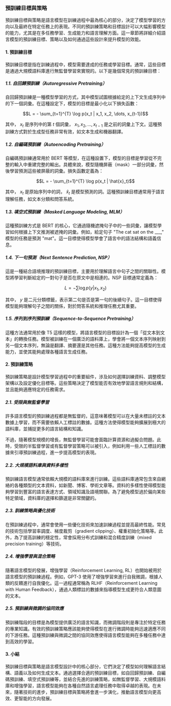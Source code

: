 ### **預訓練目標與策略**

預訓練目標與策略是語言模型在訓練過程中最為核心的部分，決定了模型學習的方向以及最終在特定任務上的表現。不同的預訓練策略和目標設計可以大幅影響模型的能力，尤其是在多任務學習、生成能力和語言理解方面。這一章節將詳細介紹語言模型的預訓練目標、策略以及如何通過這些設計來提升模型的效能。

#### **1. 預訓練目標**

預訓練目標是指在訓練過程中，模型需要達成的任務或學習目標。通常，這些目標是通過大規模語料庫進行無監督學習來實現的。以下是幾個常見的預訓練目標：

##### **1.1. 自回歸預訓練（Autoregressive Pretraining）**
自回歸預訓練是一種模型學習的方式，其中模型試圖根據給定的上下文生成序列中的下一個詞彙。在這種設定下，模型的目標是最小化以下損失函數：

```math
L = - \sum_{t=1}^{T} \log p(x_t | x_1, x_2, \dots, x_{t-1})
```

其中， $`x_t`$  是序列中的第  $`t`$  個詞彙， $`x_1, x_2, \dots, x_{t-1}`$  是之前的詞彙上下文。這種預訓練方式對於生成型任務非常有效，如文本生成和機器翻譯。

##### **1.2. 自編碼預訓練（Autoencoding Pretraining）**
自編碼預訓練通常用於 BERT 等模型，在這種設置下，模型的目標是學習從不完整的輸入中重建完整的輸出。具體來說，模型隨機屏蔽（mask）一部分詞彙，然後學習預測這些被屏蔽的詞彙。損失函數定義為：

```math
L = - \sum_{t=1}^{T} \log p(x_t | \hat{x}_t)
```

其中， $`x_t`$  是原始序列中的詞， $`\hat{x}_t`$  是模型預測的詞。這種預訓練目標通常用于語言理解任務，如文本分類和問答系統。

##### **1.3. 填空式預訓練（Masked Language Modeling, MLM）**
這種預訓練方式是 BERT 的核心，它通過隨機遮掩句子中的一些詞彙，讓模型學習如何根據上下文推測被遮掩的詞彙。例如，給定句子 "The cat sat on the ___," 模型的任務是預測 "mat"。這一目標使得模型學會了語言中的語法結構和語義信息。

##### **1.4. 下一句預測（Next Sentence Prediction, NSP）**
這是一種結合語境推理的預訓練目標，主要用於理解語言中句子之間的關聯性。模型將學習判斷給定的一對句子是否在原文中是相連的。NSP 目標通常定義為：

```math
L = - \sum \log p(y | x_1, x_2)
```

其中， $`y`$  是二元分類標籤，表示第二句是否是第一句的後續句子。這一目標使得模型能夠理解句子之間的關係，對於問答系統和推理任務尤其重要。

##### **1.5. 序列到序列預訓練（Sequence-to-Sequence Pretraining）**
這種方法通常用於像 T5 這樣的模型，將語言模型的目標設計為一個「從文本到文本」的轉換任務。模型被訓練在一個廣泛的語料庫上，學會將一個文本序列映射到另一個文本序列，無論是翻譯、摘要還是其他任務。這種方法能夠提高模型的生成能力，並使其能夠處理各種語言生成任務。

#### **2. 預訓練策略**

預訓練策略是設計模型學習過程中的重要組件，涉及如何選擇訓練資料、調整模型架構以及設定優化目標等。這些策略決定了模型能否有效地學習語言規則和結構，並且能夠適應特定的任務需求。

##### **2.1. 受限與無監督學習**
許多語言模型的預訓練過程都是無監督的，這意味著模型可以在大量未標註的文本數據上學習，而不需要依賴人工標註的數據。這種方法使得模型能夠擴展到極大的語料庫，並捕捉更多的語言結構和知識。

不過，隨著模型規模的增長，無監督學習可能會面臨計算資源和過擬合問題。此時，受限的半監督學習或有監督學習策略可以被引入，例如利用一些人工標註的數據來引導預訓練過程，進一步提高模型的表現。

##### **2.2. 大規模語料庫與資料多樣性**
預訓練語言模型通常依賴大規模的語料庫來進行訓練。這些語料庫通常包含來自網絡的各種類型的文本資料，如新聞、博客、學術文章等。資料的多樣性使得模型能夠學習到豐富的語言表達方式、領域知識及語境關聯。為了避免模型過於偏向某些特定領域，資料庫的選擇和篩選是非常關鍵的。

##### **2.3. 訓練策略與優化技術**
在預訓練過程中，通常會使用一些優化技術來加速訓練過程並提高最終性能。常見的技術包括學習率調度、梯度裁剪（gradient clipping）、權重初始化策略等。此外，為了提高訓練的穩定性，常會採用分布式訓練和混合精度訓練（mixed precision training）等技術。

##### **2.4. 增強學習與混合策略**
隨著語言模型的發展，增強學習（Reinforcement Learning, RL）也開始被用於語言模型的預訓練過程。例如，GPT-3 使用了增強學習來進行自我微調，根據人類的反饋進行自我優化。這一過程通常稱為 RLHF（Reinforcement Learning with Human Feedback），通過人類標註的數據來指導模型生成更符合人類意圖的文本。

##### **2.5. 預訓練與微調的協同效應**
預訓練階段的目標是為模型提供廣泛的語言知識，而微調階段則是專注於特定任務的專業知識。有效的預訓練策略應該能夠使得模型在進行微調時能夠迅速適應不同的下游任務。這種預訓練與微調之間的協同效應使得語言模型能夠在多種任務中達到高效的學習。

#### **3. 小結**

預訓練目標與策略是語言模型設計中的核心部分，它們決定了模型如何理解語言結構、語義以及如何生成文本。通過選擇合適的預訓練目標，如自回歸預訓練、自編碼預訓練、填空式預訓練等，並結合先進的訓練策略，如無監督學習、大規模語料庫和增強學習，語言模型能夠在各種自然語言處理任務中取得卓越的表現。在未來，隨著技術的進步，預訓練目標與策略將會進一步演化，推動語言模型向更高效、更智能的方向發展。